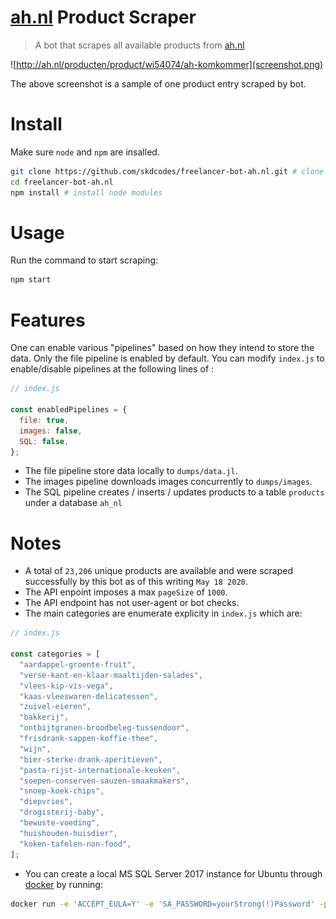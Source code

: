 # [ah.nl](https://www.ah.nl/producten) Product Scraper

> A bot that scrapes all available products from [ah.nl](https://www.ah.nl/producten)

![http://ah.nl/producten/product/wi54074/ah-komkommer](screenshot.png)

The above screenshot is a sample of one product entry scraped by bot.

# Install

Make sure `node` and `npm` are insalled.

```bash
git clone https://github.com/skdcodes/freelancer-bot-ah.nl.git # clone repository
cd freelancer-bot-ah.nl
npm install # install node modules
```

# Usage

Run the command to start scraping:

```bash
npm start
```

# Features

One can enable various "pipelines" based on how they intend to store the data. Only the file pipeline is enabled by default. You can modify `index.js` to enable/disable pipelines at the following lines of :

```js
// index.js

const enabledPipelines = {
  file: true,
  images: false,
  SQL: false,
};
```

- The file pipeline store data locally to `dumps/data.jl`.
- The images pipeline downloads images concurrently to `dumps/images`.
- The SQL pipeline creates / inserts / updates products to a table `products` under a database `ah_nl`

# Notes

- A total of `23,206` unique products are available and were scraped successfully by this bot as of this writing `May 18 2020`.
- The API enpoint imposes a max `pageSize` of `1000`.
- The API endpoint has not user-agent or bot checks.
- The main categories are enumerate explicity in `index.js` which are:

```js
// index.js

const categories = [
  "aardappel-groente-fruit",
  "verse-kant-en-klaar-maaltijden-salades",
  "vlees-kip-vis-vega",
  "kaas-vleeswaren-delicatessen",
  "zuivel-eieren",
  "bakkerij",
  "ontbijtgranen-broodbeleg-tussendoor",
  "frisdrank-sappen-koffie-thee",
  "wijn",
  "bier-sterke-drank-aperitieven",
  "pasta-rijst-internationale-keuken",
  "soepen-conserven-sauzen-smaakmakers",
  "snoep-koek-chips",
  "diepvries",
  "drogisterij-baby",
  "bewuste-voeding",
  "huishouden-huisdier",
  "koken-tafelen-non-food",
];
```

- You can create a local MS SQL Server 2017 instance for Ubuntu through [docker](https://hub.docker.com/_/microsoft-mssql-server) by running:

```bash
docker run -e 'ACCEPT_EULA=Y' -e 'SA_PASSWORD=yourStrong(!)Password' -p 1433:1433 -d mcr.microsoft.com/mssql/server:2017-CU8-ubuntu
```
